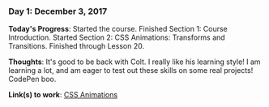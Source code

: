 ### Day 1: December 3, 2017 

**Today's Progress**: Started the course. Finished Section 1: Course Introduction. Started Section 2: CSS Animations: Transforms and Transitions. Finished through Lesson 20.

**Thoughts**: It's good to be back with Colt. I really like his learning style! I am learning a lot, and am eager to test out these skills on some real projects! CodePen boo.

**Link(s) to work**: [CSS Animations](https://codepen.io/mikerobards/pen/jadjGq)
